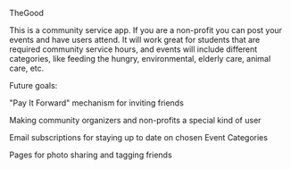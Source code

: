 TheGood

This is a community service app. If you are a non-profit you can post your events and have users attend. It will work great for students that are required community service hours, and events will include different categories, like feeding the hungry, environmental, elderly care, animal care, etc.


Future goals:

"Pay It Forward" mechanism for inviting friends

Making community organizers and non-profits a special kind of user

Email subscriptions for staying up to date on chosen Event Categories

Pages for photo sharing and tagging friends 
